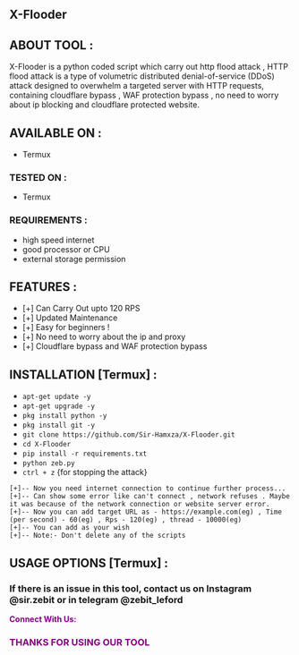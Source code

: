 ## X-Flooder

## ABOUT TOOL :

 X-Flooder is a python coded script which carry out http flood attack , HTTP flood attack is a type of volumetric distributed denial-of-service (DDoS) attack designed to overwhelm a targeted server with HTTP requests, containing cloudflare bypass , WAF protection bypass , no need to worry about ip blocking and cloudflare protected website.

## AVAILABLE ON :

* Termux

### TESTED ON :

* Termux

### REQUIREMENTS :
* high speed internet
* good processor or CPU
* external storage permission

## FEATURES :
* [+] Can Carry Out upto 120 RPS 
* [+] Updated Maintenance 
* [+] Easy for beginners !
* [+] No need to worry about the ip and proxy 
* [+] Cloudflare bypass and WAF protection bypass

## INSTALLATION [Termux] :

* `apt-get update -y`
* `apt-get upgrade -y`
* `pkg install python -y`
* `pkg install git -y`
* `git clone https://github.com/Sir-Hamxza/X-Flooder.git`
* `cd X-Flooder`
* `pip install -r requirements.txt`
* `python zeb.py`
* `ctrl + z` {for stopping the attack}
```
[+]-- Now you need internet connection to continue further process...
[+]-- Can show some error like can't connect , network refuses . Maybe it was because of the network connection or website server error.
[+]-- Now you can add target URL as - https://example.com(eg) , Time (per second) - 60(eg) , Rps - 120(eg) , thread - 10000(eg)
[+]-- You can add as your wish 
[+]-- Note:- Don't delete any of the scripts 
```
## USAGE OPTIONS [Termux] :


### If there is an issue in this tool, contact us on Instagram @sir.zebit or in telegram @zebit_leford
<p style="color:purple"><b>Connect With Us:</b></p>


<h3 style="color:purple"> THANKS FOR USING OUR TOOL </h
